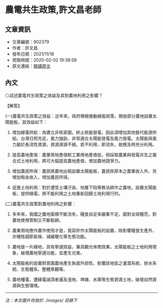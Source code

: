 # 農電共生政策,許文昌老師

## 文章資訊
- 文章編號：902379
- 作者：許文昌
- 發布日期：2021/11/18
- 爬取時間：2025-02-02 19:38:58
- 原文連結：[閱讀原文](https://real-estate.get.com.tw/Columns/detail.aspx?no=902379)

## 內文
◎試述農電共生政策之效益及其對農地利用之影響？

【解答】

(一)農電共生政策之效益：近年來，政府積極推動綠能政策，開放部分農地設置太陽能板，其效益如下：

1. 增加綠電供給：為建立非核家園，終止核能發電，因此須增加其他替代能源供給。台灣日照充足，風力強勁，非常適合太陽能發電及風力發電。太陽能與風力屬於長流性資源，資源源源不絕，若不利用，即流失，故應及時充分利用。

2. 提高農地產值：農業用地產值較工業用地產值低，倘採取農業與發電共生之複合式土地利用，將可大幅提高農地產值，增加農地競爭力。

3. 增加農民所得：農民將農地出租設置太陽能板，農民除原本之農業收入外，另增加租金收入，增加農民所得。

4. 促進土地利用：對於遭受土壤汙染、地層下陷等無法耕作之農地，設置太陽能板，提供綠電，將不能利用之土地重新回歸土地利用行列。

(二)農電共生政策對農地利用之影響：

1. 多年來，我國之農地面積不斷流失，糧食自足率嚴重不足，面對全球糧荒，對農地使用管制又不斷鬆綁。

2. 農業用地應作農作使用才是，竟容許作太陽能板的設置，除影響糧食生產外，亦犧牲調節氣候、減緩暖化等生態功能。

3. 農地是一片綠地，具有寧適效益，兼具觀光休閒效果。太陽能板之土地利用現象，破壞農地寧適功能，並產生光害。

4. 太陽能板的設置對周圍農地產生負面外部性，影響該地區之灌溉系統、排水系統、生態體系、整體景觀等。

5. 農地種電，遭綠電滅頂者遍及溼地、埤塘、水庫等生態資源土地，破壞自然資源與生態環境。

---
*注：本文圖片存放於 ./images/ 目錄下*
